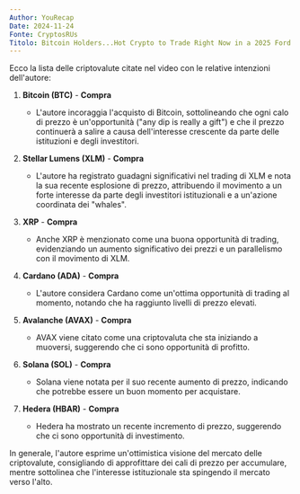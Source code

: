 ```yaml
---
Author: YouRecap
Date: 2024-11-24
Fonte: CryptosRUs
Titolo: Bitcoin Holders...Hot Crypto to Trade Right Now in a 2025 Ford F150 Lightning
---
```


Ecco la lista delle criptovalute citate nel video con le relative intenzioni dell'autore:

1. **Bitcoin (BTC)** - **Compra**
   - L'autore incoraggia l'acquisto di Bitcoin, sottolineando che ogni calo di prezzo è un'opportunità ("any dip is really a gift") e che il prezzo continuerà a salire a causa dell'interesse crescente da parte delle istituzioni e degli investitori.

2. **Stellar Lumens (XLM)** - **Compra**
   - L'autore ha registrato guadagni significativi nel trading di XLM e nota la sua recente esplosione di prezzo, attribuendo il movimento a un forte interesse da parte degli investitori istituzionali e a un'azione coordinata dei "whales".

3. **XRP** - **Compra**
   - Anche XRP è menzionato come una buona opportunità di trading, evidenziando un aumento significativo dei prezzi e un parallelismo con il movimento di XLM.

4. **Cardano (ADA)** - **Compra**
   - L'autore considera Cardano come un'ottima opportunità di trading al momento, notando che ha raggiunto livelli di prezzo elevati.

5. **Avalanche (AVAX)** - **Compra**
   - AVAX viene citato come una criptovaluta che sta iniziando a muoversi, suggerendo che ci sono opportunità di profitto.

6. **Solana (SOL)** - **Compra**
   - Solana viene notata per il suo recente aumento di prezzo, indicando che potrebbe essere un buon momento per acquistare.

7. **Hedera (HBAR)** - **Compra**
   - Hedera ha mostrato un recente incremento di prezzo, suggerendo che ci sono opportunità di investimento.

In generale, l'autore esprime un'ottimistica visione del mercato delle criptovalute, consigliando di approfittare dei cali di prezzo per accumulare, mentre sottolinea che l'interesse istituzionale sta spingendo il mercato verso l'alto.
